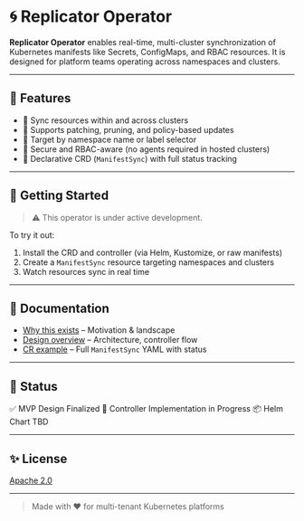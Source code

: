 # 🌀 Replicator Operator

**Replicator Operator** enables real-time, multi-cluster synchronization of Kubernetes manifests like Secrets, ConfigMaps, and RBAC resources. It is designed for platform teams operating across namespaces and clusters.

---

## 🚀 Features

* 🔁 Sync resources within and across clusters
* 🧩 Supports patching, pruning, and policy-based updates
* 🎯 Target by namespace name or label selector
* 🔐 Secure and RBAC-aware (no agents required in hosted clusters)
* 📜 Declarative CRD (`ManifestSync`) with full status tracking

---

## 🧪 Getting Started

> ⚠️ This operator is under active development.

To try it out:

1. Install the CRD and controller (via Helm, Kustomize, or raw manifests)
2. Create a `ManifestSync` resource targeting namespaces and clusters
3. Watch resources sync in real time

---

## 📁 Documentation

* [Why this exists](./docs/why.md) – Motivation & landscape
* [Design overview](./docs/design.md) – Architecture, controller flow
* [CR example](./docs/cr.md) – Full `ManifestSync` YAML with status

---

## 📌 Status

✅ MVP Design Finalized
🚧 Controller Implementation in Progress
📦 Helm Chart TBD

---

## ✨ License

[Apache 2.0](./LICENSE)

---

> Made with ❤️ for multi-tenant Kubernetes platforms
